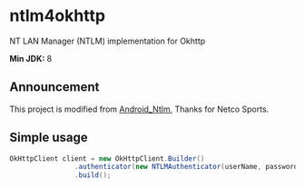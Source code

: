 # ntlm4okhttp

NT LAN Manager (NTLM) implementation for Okhttp

**Min JDK:** 8

## Announcement

This project is modified from [Android_Ntlm](https://github.com/netcosports/Android_Ntlm), Thanks for Netco Sports.

## Simple usage

```java
OkHttpClient client = new OkHttpClient.Builder()
                .authenticator(new NTLMAuthenticator(userName, password, null))
                .build();
```
